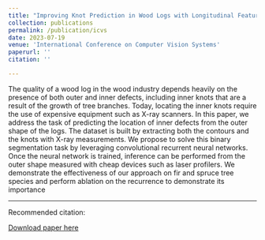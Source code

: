 ```yaml
---
title: "Improving Knot Prediction in Wood Logs with Longitudinal Feature Propagation"
collection: publications
permalink: /publication/icvs
date: 2023-07-19
venue: 'International Conference on Computer Vision Systems'
paperurl: ''
citation: ''

---
```


The quality of a wood log in the wood industry depends heavily on the presence of both outer and inner defects, including inner knots that are a result of the growth of tree branches. Today, locating the inner knots require the use of expensive equipment such as X-ray scanners. In this paper, we address the task of predicting the location of inner defects from the outer shape of the logs. The dataset is built by extracting both the contours and the knots with X-ray measurements. We propose to solve this binary segmentation task by leveraging convolutional recurrent neural networks. Once the neural network is trained, inference can be performed from the outer shape measured with cheap devices such as laser profilers. We demonstrate the effectiveness of our approach on fir and spruce tree species and perform ablation on the recurrence to demonstrate its importance

---
Recommended citation: 

[Download paper here]()
